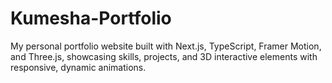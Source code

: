 # Kumesha-Portfolio
My personal portfolio website built with Next.js, TypeScript, Framer Motion, and Three.js, showcasing skills, projects, and 3D interactive elements with responsive, dynamic animations.
